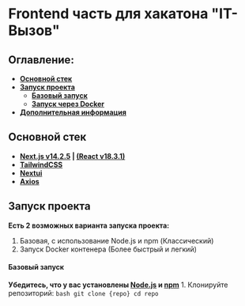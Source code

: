# Frontend часть для хакатона "IT-Вызов"

## Оглавление:
 * **[Основной стек](#основной-стек)**
 * **[Запуск проекта](#запуск-проекта)**
	- **[Базовый запуск](#базовый-запуск)**
	- **[Запуск через Docker](#запуск-через-docker)**
 * **[Дополнительная информация](#дополнительная-информация)**


## Основной стек
- **[Next.js v14.2.5](https://nextjs.org/) | [(React v18.3.1)](https://react.dev/)**
- **[TailwindCSS](https://tailwindcss.com/)**
- **[Nextui](https://nextui.org/)**
- **[Axios](https://axios-http.com/)**

## Запуск проекта
  **Есть 2 возможных варианта запуска проекта:**
  1. Базовая, с использование Node.js и npm (Классический)
  2. Запуск Docker контенера (Более быстрый и легкий)

#### Базовый запуск
**Убедитесь, что у вас установлены [Node.js](https://nodejs.org) и [npm](https://www.npmjs.com/)**
	1. Клонируйте репозиторий:
		```bash
		git clone {repo}
		cd repo
		```
